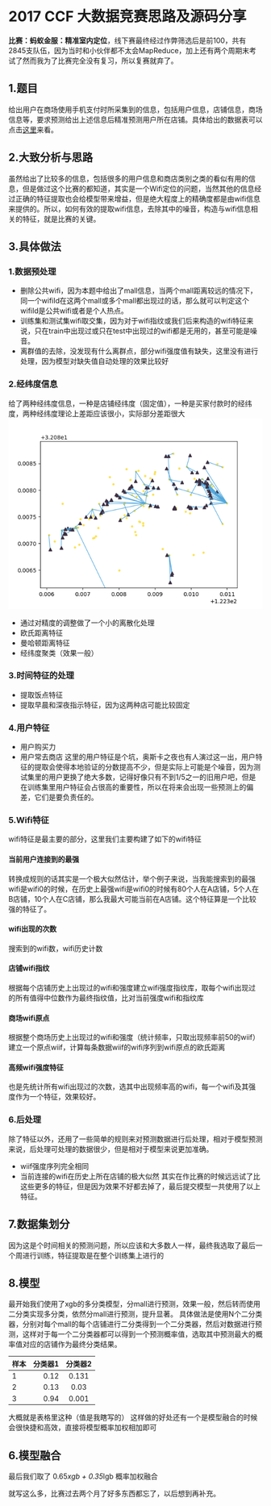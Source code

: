 # 2017 CCF 大数据竞赛思路及源码分享
 **比赛：蚂蚁金服：精准室内定位**，线下赛最终经过作弊筛选后是前100，共有2845支队伍，因为当时和小伙伴都不太会MapReduce，加上还有两个周期末考试了然而我为了比赛完全没有复习，所以复赛就弃了。
## 1.题目
给出用户在商场使用手机支付时所采集到的信息，包括用户信息，店铺信息，商场信息等，要求预测给出上述信息后精准预测用户所在店铺。具体给出的数据表可以点击[这里](https://tianchi.aliyun.com/competition/information.htm?spm=5176.100067.5678.2.647adc0v8Xce5&raceId=231620)来看。
## 2.大致分析与思路
虽然给出了比较多的信息，包括很多的用户信息和商店类别之类的看似有用的信息，但是做过这个比赛的都知道，其实是一个Wifi定位的问题，当然其他的信息经过正确的特征提取也会给模型带来增益，但是绝大程度上的精确度都是由wifi信息来提供的。所以，如何有效的提取wifi信息，去除其中的噪音，构造与wifi信息相关的特征，就是比赛的关键。
## 3.具体做法
### 1.数据预处理
+ 删除公共wifi，因为本题中给出了mall信息，当两个mall距离较远的情况下，同一个wifiId在这两个mall或多个mall都出现过的话，那么就可以判定这个wifiId是公共wifi或者是个人热点。
+ 训练集和测试集wifi取交集，因为对于wifi指纹或我们后来构造的wifi特征来说，只在train中出现过或只在test中出现过的wifi都是无用的，甚至可能是噪音。
+ 离群值的去除，没发现有什么离群点，部分wifi强度值有缺失，这里没有进行处理，因为模型对缺失值自动处理的效果比较好
### 2.经纬度信息
给了两种经纬度信息，一种是店铺经纬度（固定值），一种是买家付款时的经纬度，两种经纬度理论上差距应该很小，实际部分差距很大
![pic1](img/data.png)
+ 通过对精度的调整做了一个小的离散化处理
+ 欧氏距离特征
+ 曼哈顿距离特征
+ 经纬度聚类（效果一般）
### 3.时间特征的处理
+ 提取饭点特征
+ 提取早晨和深夜指示特征，因为这两种店可能比较固定
### 4.用户特征
+ 用户购买力
+ 用户常去商店
这里的用户特征是个坑，奥斯卡之夜也有人演过这一出，用户特征的提取会使得本地验证的分数提高不少，但是实际上可能是个噪音，因为测试集里的用户更换了绝大多数，记得好像只有不到1/5之一的旧用户吧，但是在训练集里用户特征会占很高的重要性，所以在将来会出现一些预测上的偏差，它们是要负责任的。
### 5.Wifi特征
wifi特征是最主要的部分，这里我们主要构建了如下的wifi特征
#### 当前用户连接到的最强
转换成规则的话其实是一个极大似然估计，举个例子来说，当我能搜索到的最强wifi是wifi0的时候，在历史上最强wifi是wifi0的时候有80个人在A店铺，5个人在B店铺，10个人在C店铺，那么我最大可能当前在A店铺。这个特征算是一个比较强的特征了。
#### wifi出现的次数
搜索到的wifi数，wifi历史计数
#### 店铺wifi指纹
根据每个店铺历史上出现过的wifi和强度建立wifi强度指纹库，取每个wifi出现过的所有值得中位数作为最终指纹值，比对当前强度wifi和指纹库
#### 商场wifi原点
根据整个商场历史上出现过的wifi和强度（统计频率，只取出现频率前50的wiif）建立一个原点wiif，计算每条数据wiif的wifi序列到wifi原点的欧氏距离
#### 高频wifi强度特征
也是先统计所有wifi出现过的次数，选其中出现频率高的wifi，每一个wifi及其强度作为一个特征，效果较好。

### 6.后处理
除了特征以外，还用了一些简单的规则来对预测数据进行后处理，相对于模型预测来说，后处理可处理的数据很少，但是相对于模型来说更加准确。
+ wiif强度序列完全相同
+ 当前连接的wifi在历史上所在店铺的极大似然
其实在作比赛的时候远远试了比这些更多的特征，但是因为效果不好都去掉了，最后提交模型一共使用了以上特征。
## 7.数据集划分
因为这是个时间相关的预测问题，所以应该和大多数人一样，最终我选取了最后一个周进行训练，特征提取是在整个训练集上进行的
## 8.模型
最开始我们使用了xgb的多分类模型，分mall进行预测，效果一般，然后转而使用二分类实现多分类，依然分mall进行预测，提升显著。
具体做法是使用N个二分类器，分别对每个mall的每个店铺进行二分类得到一个二分类器，然后对数据进行预测，这样对于每一个二分类器都可以得到一个预测概率值，选取其中预测最大的概率值对应的店铺作为最终分类结果。

| 样本      | 分类器1    |  分类器2  |
| ---- | ----:   | :---: |
| 1        | 0.12      |   0.131    |
| 2        | 0.13      |   0.03    |
| 3        | 0.94      |   0.001    |

大概就是表格里这种（值是我瞎写的）
这样做的好处还有一个是模型融合的时候会很快捷和高效，直接将模型概率加权相加即可
## 6.模型融合
最后我们取了 0.65*xgb + 0.35*lgb 概率加权融合

就写这么多，比赛过去两个月了好多东西都忘了，以后想到再补充。
